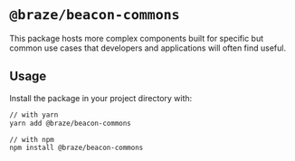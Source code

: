 # `@braze/beacon-commons`

This package hosts more complex components built for specific but common use cases that developers and applications will often find useful.

## Usage

Install the package in your project directory with:

```bash
// with yarn
yarn add @braze/beacon-commons

// with npm
npm install @braze/beacon-commons
```
